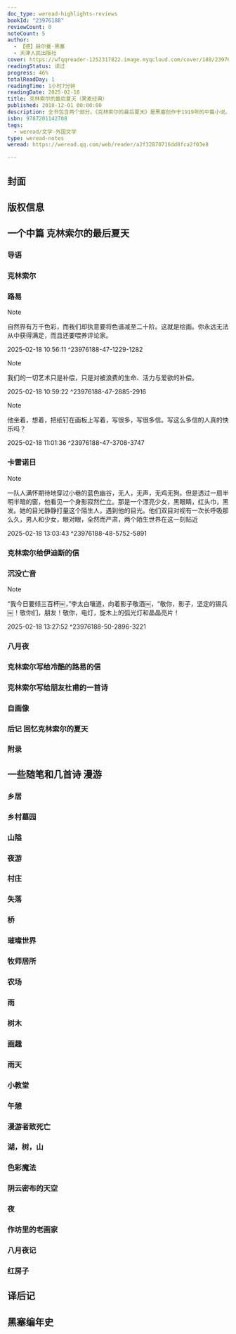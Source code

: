 ```yaml
---
doc_type: weread-highlights-reviews
bookId: "23976188"
reviewCount: 0
noteCount: 5
author:
  - 【德】赫尔曼·黑塞
  - 天津人民出版社
cover: https://wfqqreader-1252317822.image.myqcloud.com/cover/188/23976188/t7_23976188.jpg
readingStatus: 读过
progress: 46%
totalReadDay: 1
readingTime: 1小时7分钟
readingDate: 2025-02-18
title: 克林索尔的最后夏天（果麦经典）
published: 2018-12-01 00:00:00
description: 全书包含两个部分。《克林索尔的最后夏天》是黑塞创作于1919年的中篇小说。彼时一战刚刚结束，世界尚未从混乱中恢复，千万士兵、战俘和民众，从多年僵化统一的顺服中，回归既向往又恐惧的自由。有些年轻人在童年时被战争拖走，现在“回归”了，却必须面对一个完全陌生的现实世界。而对于黑塞这样的“老人”，那些曾被高度认同的世界观已成了可笑荒唐的明日黄花。一切都变得可疑，令人不安惶恐。在这样一个夏天，一个告别的夏天，充满力量与光芒、诱惑与魅力，弥漫南方阳光与葡萄酒香气的日子，画家克林索尔化身李太白，与他的好友杜甫、路易、亚美尼亚占星师，一同漫游，饮酒，辩论。最终在夏末，用尽生命所有的燃料，完成了最终的画作。第二部分《漫游》是黑塞创作的散文和诗歌集。
isbn: 9787201142708
tags:
  - weread/文学-外国文学
type: weread-notes
weread: https://weread.qq.com/web/reader/a2f32870716dd8fca2f03e8

---
```



## 封面

## 版权信息

## 一个中篇 克林索尔的最后夏天

### 导语

### 克林索尔

### 路易

> [!NOTE] 
> 自然界有万千色彩，而我们却执意要将色谱减至二十阶。这就是绘画。你永远无法从中获得满足，而且还要喂养评论家。
> 
> 2025-02-18 10:56:11 ^23976188-47-1229-1282

> [!NOTE] 
> 我们的一切艺术只是补偿，只是对被浪费的生命、活力与爱欲的补偿。
> 
> 2025-02-18 10:59:22 ^23976188-47-2885-2916

> [!NOTE] 
> 他坐着，想着，把纸钉在画板上写着，写很多，写很多信。写这么多信的人真的快乐吗？
> 
> 2025-02-18 11:01:36 ^23976188-47-3708-3747

### 卡雷诺日

> [!NOTE] 
> 一队人满怀期待地穿过小巷的蓝色幽谷，无人，无声，无鸡无狗。但是透过一扇半明半暗的窗，他看见一个身影寂然伫立。那是一个漂亮少女，黑眼睛，红头巾，黑发。她的目光静静打量这个陌生人，遇到他的目光。他们双目对视有一次长呼吸那么久，男人和少女，眼对眼，全然而严肃，两个陌生世界在这一刻贴近
> 
> 2025-02-18 13:03:43 ^23976188-48-5752-5891

### 克林索尔给伊迪斯的信

### 沉没亡音

> [!NOTE] 
> “我今日要倾三百杯￼，”李太白嚷道，向着影子敬酒￼，“敬你，影子，坚定的锡兵￼！敬你们，朋友！敬你，电灯，旋木上的弧光灯和晶晶亮片！
> 
> 2025-02-18 13:27:52 ^23976188-50-2896-3221

### 八月夜

### 克林索尔写给冷酷的路易的信

### 克林索尔写给朋友杜甫的一首诗

### 自画像

### 后记 回忆克林索尔的夏天

### 附录

## 一些随笔和几首诗 漫游

### 乡居

### 乡村墓园

### 山隘

### 夜游

### 村庄

### 失落

### 桥

### 璀璨世界

### 牧师居所

### 农场

### 雨

### 树木

### 画趣

### 雨天

### 小教堂

### 午憩

### 漫游者致死亡

### 湖，树，山

### 色彩魔法

### 阴云密布的天空

### 夜

### 作坊里的老画家

### 八月夜记

### 红房子

## 译后记

## 黑塞编年史

